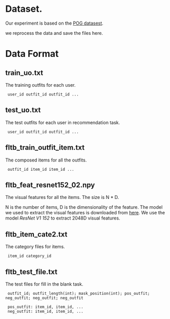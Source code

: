 # Dataset.
Our experiment is based on the [POG datasest](https://github.com/wenyuer/POG).

we reprocess the data and save the files here.

# Data Format

## train_uo.txt
The training outfits for each user.
```
 user_id outfit_id outfit_id ...
```

## test_uo.txt
The test outfits for each user in recommendation task.
```
 user_id outfit_id outfit_id ...
```

## fltb_train_outfit_item.txt
The composed items for all the outfits.
```
 outfit_id item_id item_id ...
```

## fltb_feat_resnet152_02.npy
The visual features for all the items. The size is N * D.

 N is the number of items, D is the dimensionality of the feature.
 The model we used to extract the visual features is downloaded from [here](https://github.com/tensorflow/models/tree/master/research/slim).
 We use the model *ResNet V1 152* to extract 2048D visual features.

## fltb_item_cate2.txt
The category files for items.
```
 item_id category_id
```

## fltb_test_file.txt
The test files for fill in the blank task.
```
 outfit_id; outfit_length(int); mask_position(int); pos_outfit; neg_outfit; neg_outfit; neg_outfit
 
 pos_outfit: item_id, item_id, ...
 neg_outfit: item_id, item_id, ...
```





